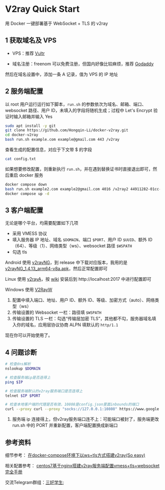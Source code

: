 # V2ray Quick Start

用 Docker 一键部署基于 WebSocket + TLS 的 v2ray

## 1 获取域名及 VPS

- VPS：推荐 [Vultr](https://www.vultr.com/)

- 域名注册：freenom 可以免费注册，但国内好像比较麻烦，推荐 [Godaddy](https://www.godaddy.com/)

然后在域名设置中，添加一条 A 记录，值为 VPS 的 IP 地址

## 2 服务端配置

以 root 用户运行运行如下脚本，`run.sh` 的参数依次为域名、邮箱、端口、websocket 路径、用户 ID，未填入的字段将随机生成；过程中 Let's Encrypt 验证时输入邮箱并输入 Yes

```sh
sudo apt install -y git
git clone https://github.com/Hongqin-Li/docker-v2ray.git
cd docker-v2ray
bash run.sh example.com example@gmail.com 443 /v2ray
```

查看生成的配置信息，对应于下文带 $ 的字段

```sh
cat config.txt
```

如果想要修改配置，则重新执行 `run.sh`，并在遇到替换证书时直接退出即可，然后重启 docker 服务

```sh
docker compose down
bash run.sh example2.com example2@gmail.com 4016 /v2ray2 44911282-01cc-4188-a0ba-21db91e9c864
docker compose up -d
```

## 3 客户端配置

无论是哪个平台，均需要配置如下几项

- 采用 VMESS 协议
- 填入服务器 IP 地址、域名 `$DOMAIN`、端口 `$PORT`、用户 ID `$UUID`、额外 ID（64）、等级（1）、网络类型（ws）、websocket 路径 `$WSPATH`
- 勾选 tls

Android 使用 [v2rayNG](https://github.com/2dust/v2rayNG)，到 release 中下载对应版本，我用的是 [v2rayNG_1.4.13_arm64-v8a.apk](https://github.com/2dust/v2rayNG/releases/download/1.4.13/v2rayNG_1.4.13_arm64-v8a.apk)，然后正常配置即可

Linux 使用 [v2rayA](https://github.com/v2rayA/v2rayA)，按 [wiki](https://github.com/v2rayA/v2rayA/wiki/Usage) 安装后到 http://localhost:2017 中进行配置即可

Windows 使用 [V2RayW](https://github.com/Cenmrev/V2RayW)

1. 配置中填入端口、地址、用户 ID、额外 ID、等级、加密方式（auto）、网络类型（ws）
2. 传输设置的 Websocket 一栏：路径填 `$WSPATH`
3. 传输设置的 TLS 一栏：勾选“传输层加密 TLS”，其他都不勾，服务器域名填入你的域名，应用层协议协商 ALPN 填默认的 `http/1.1`

现在你可以开始使用了。

## 4 问题诊断

```sh
# 检查dns解析
nslookup $DOMAIN

# 检查服务端ip是否连得上
ping $IP

# 检查服务端默认的v2ray服务端口是否连得上
telnet $IP $PORT

# 检查本地客户端的代理是否有效，10808是config.json里面inbounds的端口
curl --proxy curl --proxy "socks://127.0.0.1:10808" https://www.google.com
```

1. 服务端 ip 连接得上，但v2ray服务端口连不上：可能端口被封了，服务端更改 run.sh 中的 PORT 并重新配置，客户端配置换成新端口


## 参考资料

细节参考： <a href="https://www.4spaces.org/docker-compose-install-v2ray-ws-tls/" target="_blank" rel="noopener noreferrer">在docker-compose环境下以ws+tls方式搭建v2ray(So easy)</a>

相关配置参考： <a href="https://www.4spaces.org/v2ray-nginx-tls-websocket/" target="_blank" rel="noopener noreferrer">centos7基于nginx搭建v2ray服务端配置vmess+tls+websocket完全手册</a>

交流Telegram群组：[三好学生](https://t.me/goodgoodgoodstudent);
